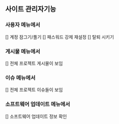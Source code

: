## 사이트 관리자기능

### 사용자 메뉴에서
[] 계정 잠그기/풀기
[] 패스워드 강제 재설정
[] 탈퇴 시키기

### 게시물 메뉴에서
[] 전체 프로젝트 게시물이 보임

### 이슈 메뉴에서
[] 전체 프로젝트 이슈들이 보임

### 소프트웨어 업데이트 메뉴에서 
[] 소프트웨어 업데이트 정보 확인
